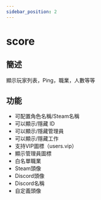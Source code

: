 ```yaml
---
sidebar_position: 2
---
```


# score

## 簡述

顯示玩家列表，Ping，職業，人數等等

## 功能

- 可配置角色名稱/Steam名稱
- 可以顯示/隱藏 ID
- 可以顯示/隱藏管理員
- 可以顯示/隱藏工作
- 支持VIP圖標（users.vip）
- 顯示管理員圖標
- 白名單職業
- Steam頭像
- Discord頭像
- Discord名稱
- 自定義頭像